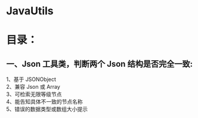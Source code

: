# JavaUtils

目录：
====  

一、Json 工具类，判断两个 Json 结构是否完全一致:
------- 

1、基于 JSONObject  
2、兼容 Json 或 Array  
3、可检索无限等级节点  
4、能告知具体不一致的节点名称  
5、错误的数据类型或数组大小提示  
